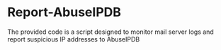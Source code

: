 # Report-AbuseIPDB
The provided code is a script designed to monitor mail server logs and report suspicious IP addresses to AbuseIPDB

